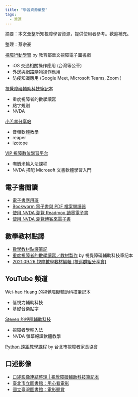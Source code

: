 ```yaml
---
title: "學習資源彙整"
tags: 
  - 資源
---
```


摘要：本文彙整所知視障學習資源，提供使用者參考。歡迎補充。

整理：蔡宗豪

[視障行動學習](http://163.13.224.71/tuition.php#cw) by 教育部華文視障電子圖書網

 * iOS 交通相關操作應用 (台灣等公車)
 * 外送與網路購物操作應用
 * 防疫知識應用 (Google Meet, Microsoft Teams, Zoom )

[視覺障礙輔助科技筆記本](https://class.kh.edu.tw/19061/bulletin/msg_list/11)

 * 重度視障者的數學讀寫
 * 點字規則
 * NVDA

[小羔羊分享站](https://lamb.tw/categories/)

 * 音頻軟體教學
 * reaper 
 * izotope

[VIP 視障數位學習平台](http://vipel.colife.org.tw/index.aspx)

 * 嘸蝦米輸入法課程
 * NVDA 搭配 Microsoft 文書軟體學習入門

## 電子書閱讀

* [電子書應用班](http://163.13.224.71/incpag.php?incpag=bbs0an.php&path=besb/tuition/110/ebooks&title=%B9%D4%A4l%AE%D1%C0%B3%A5%CE%AFZ#cw)
* [Bookworm 電子書與 PDF 檔案閱讀器](https://class.kh.edu.tw/19061/bulletin/msg_view/357)
* [使用 NVDA 瀏覽 Readmoo 讀墨電子書](https://class.kh.edu.tw/19061/bulletin/msg_view/330)
* [使用 NVDA 瀏覽博客來電子書](https://class.kh.edu.tw/19061/bulletin/msg_view/397)

## 數學教材點譯

* [數學教材點譯筆記](https://github.com/huanlin/VisualAids/blob/main/MathML/%E6%95%B8%E5%AD%B8%E6%95%99%E6%9D%90%E8%BD%89%E8%AD%AF%E7%AD%86%E8%A8%98/%E6%95%B8%E5%AD%B8%E6%95%99%E6%9D%90%E8%BD%89%E8%AD%AF%E7%AD%86%E8%A8%98.md)
* [重度視障者的數學讀寫／教材製作](https://class.kh.edu.tw/19061/page/view/19) by 視覺障礙輔助科技筆記本
* [2021.09.26 視障數學教材編輯 [視巡群組分享會]](https://www.youtube.com/watch?v=6FBsuVRm3g8)

## YouTube 頻道

[Wei-hao Huang 的視覺障礙輔助科技筆記本](https://www.youtube.com/user/522992/playlists)

 * 低視力輔助科技
 * 基礎音樂點字

[Steven 的視障輔助科技](https://www.youtube.com/channel/UCX3Har6T7yik3ECqck2umig/playlists)

 * 視障者學輸入法
 * NVDA 螢幕報讀軟體教學

[Python 遠距教學課程](https://www.youtube.com/playlist?list=PL57rySl-64r3E3Ew_CCxVZIqna77ftjYD) by 台北市視障者家長協會

## 口述影像

 * [口述影像連結整理 | 視覺障礙輔助科技筆記本](https://class.kh.edu.tw/19061/bulletin/msg_view/349)
 * [臺北市立圖書館：用心看電影](https://blind.tpml.edu.tw/sp.asp?xdurl=superxd/go2movie.asp&mp=10&ctNode=295)
 * [國立臺灣圖書館：電影聽賞](https://viis.ntl.edu.tw/viresouces/lp?cat=%E9%9B%BB%E5%BD%B1%E8%81%BD%E8%B3%9E)

